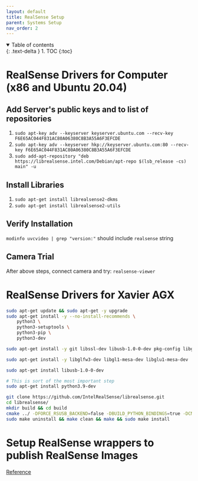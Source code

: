 ```yaml
---
layout: default
title: RealSense Setup
parent: Systems Setup
nav_order: 2
---
```


<details open markdown="block">
  <summary>
    Table of contents
  </summary>
  {: .text-delta }
1. TOC
{:toc}
</details>

# RealSense Drivers for Computer (x86 and Ubuntu 20.04)

## Add Server's public keys and to list of repositories
1. ```sudo apt-key adv --keyserver keyserver.ubuntu.com --recv-key F6E65AC044F831AC80A06380C8B3A55A6F3EFCDE```
2. ```sudo apt-key adv --keyserver hkp://keyserver.ubuntu.com:80 --recv-key F6E65AC044F831AC80A06380C8B3A55A6F3EFCDE```
3. ```sudo add-apt-repository "deb https://librealsense.intel.com/Debian/apt-repo $(lsb_release -cs) main" -u```

## Install Libraries
1. ```sudo apt-get install librealsense2-dkms```
2. ```sudo apt-get install librealsense2-utils```

## Verify Installation

```modinfo uvcvideo | grep "version:"``` should include ```realsense``` string

## Camera Trial

After above steps, connect camera and try: ```realsense-viewer```

# RealSense Drivers for Xavier AGX

```bash
sudo apt-get update && sudo apt-get -y upgrade
sudo apt-get install -y --no-install-recommends \
    python3 \
    python3-setuptools \
    python3-pip \
    python3-dev

sudo apt-get install -y git libssl-dev libusb-1.0-0-dev pkg-config libgtk-3-dev

sudo apt-get install -y libglfw3-dev libgl1-mesa-dev libglu1-mesa-dev

sudo apt-get install libusb-1.0-0-dev

# This is sort of the most important step
sudo apt-get install python3.9-dev

git clone https://github.com/IntelRealSense/librealsense.git
cd librealsense/
mkdir build && cd build
cmake ../ -DFORCE_RSUSB_BACKEND=false -DBUILD_PYTHON_BINDINGS=true -DCMAKE_BUILD_TYPE=release -DBUILD_EXAMPLES=true -DBUILD_GRAPHICAL_EXAMPLES=true
sudo make uninstall && make clean && make && sudo make install
```

# Setup RealSense wrappers to publish RealSense Images

[Reference](https://github.com/IntelRealSense/realsense-ros)

